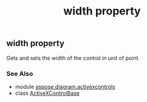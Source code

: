 ﻿---
title: width property
second_title: Aspose.Diagram for Python via .NET API References
description: 
type: docs
weight: 100
url: /python-net/aspose.diagram.activexcontrols/activexcontrolbase/width/
is_root: false
---

## width property


Gets and sets the width of the control in unit of point.

### See Also
* module [aspose.diagram.activexcontrols](../../)
* class [ActiveXControlBase](/diagram/python-net/aspose.diagram.activexcontrols/activexcontrolbase)
